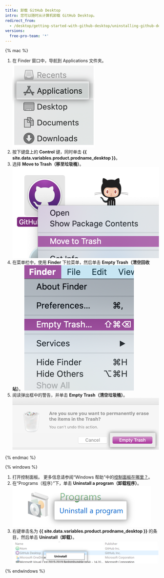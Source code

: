 ```yaml
---
title: 卸载 GitHub Desktop
intro: 您可以随时从计算机卸载 GitHub Desktop。
redirect_from:
  - /desktop/getting-started-with-github-desktop/uninstalling-github-desktop
versions:
  free-pro-team: '*'
---
```


{% mac %}

1. 在 Finder 窗口中，导航到 Applications 文件夹。 ![Finder 窗口中的 Applications 文件夹](/assets/images/help/desktop/applications-folder.png)
2. 按下键盘上的 **Control** 键，同时单击 **{{ site.data.variables.product.prodname_desktop }}**。
3. 选择 **Move to Trash（移至垃圾桶）**。 ![Move to Trash（移到回收站）选项](/assets/images/help/desktop/mac-move-to-trash.png)
4. 在菜单栏中，使用 **Finder** 下拉菜单，然后单击 **Empty Trash（清空回收站）**。 ![菜单栏中的 Empty Trash（清空回收站）选项](/assets/images/help/desktop/mac-empty-trash-menu.png)
5. 阅读弹出框中的警告，并单击 **Empty Trash（清空垃圾桶）**。 ![Empty Trash（清空回收站）按钮](/assets/images/help/desktop/mac-empty-trash-button.png)

{% endmac %}

{% windows %}

1. 打开控制面板。 更多信息请参阅“Windows 帮助”中的[控制面板在哪里？](https://support.microsoft.com/en-us/help/13764/windows-where-is-control-panel)。
2. 在“Programs（程序）”下，单击 **Uninstall a program（卸载程序）**。 ![控制面板中的 Uninstall a Program（卸载程序）选项](/assets/images/help/desktop/windows-uninstall-a-program.png)
3. 右键单击名为 **{{ site.data.variables.product.prodname_desktop }}** 的条目，然后单击 **Uninstall（卸载）**。 ![卸载选项](/assets/images/help/desktop/windows-click-uninstall.png)

{% endwindows %}
